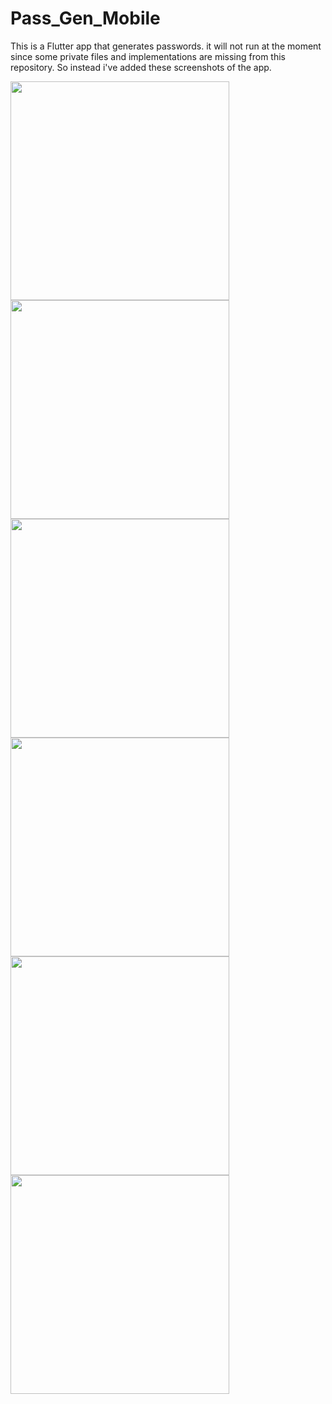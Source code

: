 # Pass_Gen_Mobile
 This is a Flutter app that generates passwords. it will not run at the moment since some private files and implementations are missing from this repository. So instead i've added these screenshots of the app.

<img src="https://github.com/Niko12126-aka-BIERNE/Pass_Gen_Mobile/assets/64725654/89d0e8e4-b72c-4c19-880c-fd5330db2c3f" width="350"/>

<img src="https://github.com/Niko12126-aka-BIERNE/Pass_Gen_Mobile/assets/64725654/e9611677-6ef2-4659-8c95-e75bf73e25f7" width="350"/>

<img src="https://github.com/Niko12126-aka-BIERNE/Pass_Gen_Mobile/assets/64725654/32d68002-cb25-4ae1-bb2a-55c77ae29bec" width="350"/>

<img src="https://github.com/Niko12126-aka-BIERNE/Pass_Gen_Mobile/assets/64725654/11776ff5-ec7e-4ca8-b67b-f7f27bbee4fc" width="350"/>

<img src="https://github.com/Niko12126-aka-BIERNE/Pass_Gen_Mobile/assets/64725654/08f78850-ccde-4284-8755-9959f84c1370" width="350"/>

<img src="https://github.com/Niko12126-aka-BIERNE/Pass_Gen_Mobile/assets/64725654/6ab4427e-3abe-4e54-a7c7-038512ffc430" width="350"/>
